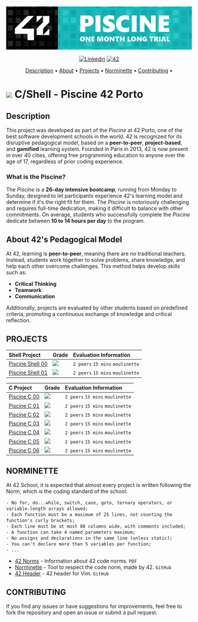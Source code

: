 <p align="center">
   <img src="https://github.com/jotavare/jotavare/blob/main/42/banners/piscine_and_common_core/github_piscine_and_common_core_banner_piscine.png">
</p>

<p align="center">
	<a href='www.linkedin.com/in/deyvid-queiroz-8123901a1' target="_blank"><img alt='Linkedin' src='https://img.shields.io/badge/LinkedIn-100000?style=flat-square&logo=Linkedin&logoColor=white&labelColor=0A66C2&color=0A66C2'/></a>
	<a href='https://www.42porto.com/' target="_blank"><img alt='42' src='https://img.shields.io/badge/Porto-100000?style=flat-square&logo=42&logoColor=white&labelColor=000000&color=000000'/></a>
</p>

<p align="center">
  <a href="#description">Description</a> •
	<a href="#about">About</a> •
	<a href="#projects">Projects</a> •
	<a href="#norminette">Norminette</a> •
	<a href="#contributing">Contributing</a> •
</p>


# <img src="https://media.tenor.com/5Rc2tZprYfsAAAAi/rubber-duck.gif" width="60">  C/Shell - Piscine 42 Porto 

## Description

This project was developed as part of the *Piscine* at 42 Porto, one of the best software development schools in the world. 42 is recognized for its disruptive pedagogical model, based on a **peer-to-peer**, **project-based**, and **gamified** learning system. Founded in Paris in 2013, 42 is now present in over 40 cities, offering free programming education to anyone over the age of 17, regardless of prior coding experience.

### What is the Piscine?

The *Piscine* is a **26-day intensive bootcamp**, running from Monday to Sunday, designed to let participants experience 42's learning model and determine if it's the right fit for them. The *Piscine* is notoriously challenging and requires full-time dedication, making it difficult to balance with other commitments. On average, students who successfully complete the *Piscine* dedicate between **10 to 14 hours per day** to the program.

## About 42's Pedagogical Model

At 42, learning is **peer-to-peer**, meaning there are no traditional teachers. Instead, students work together to solve problems, share knowledge, and help each other overcome challenges. This method helps develop skills such as:
- **Critical Thinking**
- **Teamwork**
- **Communication**

Additionally, projects are evaluated by other students based on predefined criteria, promoting a continuous exchange of knowledge and critical reflection.

## PROJECTS
<div align="center">
	
| Shell Project | Grade | Evaluation Information |
| :--- | :--- | :--- |
| [Piscine Shell 00](https://github.com/DeyvidQueiroz/Project-developed-during-the-intensive-26-day-Piscine-at-42-Porto/tree/792fa553ad1cd8e547bb99c3450a9a4e6b816e33/Shell00) | <img src="https://img.shields.io/badge/100%20%2F%20100-success"/> | `2 peers` `15 mins` `moulinette` |
| [Piscine Shell 01](https://github.com/DeyvidQueiroz/Project-developed-during-the-intensive-26-day-Piscine-at-42-Porto/tree/792fa553ad1cd8e547bb99c3450a9a4e6b816e33/Shell01) | <img src="https://img.shields.io/badge/55%20%2F%20100-success"/> | `2 peers` `15 mins` `moulinette` |

| C Project | Grade | Evaluation Information |
| :--- | :--- | :--- |
| [Piscine C 00](https://github.com/DeyvidQueiroz/Project-developed-during-the-intensive-26-day-Piscine-at-42-Porto/tree/792fa553ad1cd8e547bb99c3450a9a4e6b816e33/C00) | <img src="https://img.shields.io/badge/60%20%2F%20100-success"/> | `2 peers` `15 mins` `moulinette` |
| [Piscine C 01](https://github.com/DeyvidQueiroz/Project-developed-during-the-intensive-26-day-Piscine-at-42-Porto/tree/792fa553ad1cd8e547bb99c3450a9a4e6b816e33/C01) | <img src="https://img.shields.io/badge/100%20%2F%20100-success"/> | `2 peers` `15 mins` `moulinette` |
| [Piscine C 02](https://github.com/DeyvidQueiroz/Project-developed-during-the-intensive-26-day-Piscine-at-42-Porto/tree/792fa553ad1cd8e547bb99c3450a9a4e6b816e33/C02) | <img src="https://img.shields.io/badge/65%20%2F%20100-success"/> | `2 peers` `15 mins` `moulinette` |
| [Piscine C 03](https://github.com/DeyvidQueiroz/Project-developed-during-the-intensive-26-day-Piscine-at-42-Porto/tree/792fa553ad1cd8e547bb99c3450a9a4e6b816e33/C03) | <img src="https://img.shields.io/badge/75%20%2F%20100-success"/> | `2 peers` `15 mins` `moulinette` |
| [Piscine C 04](https://github.com/DeyvidQueiroz/Project-developed-during-the-intensive-26-day-Piscine-at-42-Porto/tree/792fa553ad1cd8e547bb99c3450a9a4e6b816e33/C04) | <img src="https://img.shields.io/badge/70%20%2F%20100-success"/> | `2 peers` `15 mins` `moulinette` |
| [Piscine C 05](https://github.com/DeyvidQueiroz/Project-developed-during-the-intensive-26-day-Piscine-at-42-Porto/tree/792fa553ad1cd8e547bb99c3450a9a4e6b816e33/C05) | <img src="https://img.shields.io/badge/80%20%2F%20100-success"/> | `2 peers` `15 mins` `moulinette` |
| [Piscine C 06](https://github.com/DeyvidQueiroz/Project-developed-during-the-intensive-26-day-Piscine-at-42-Porto/tree/792fa553ad1cd8e547bb99c3450a9a4e6b816e33/C06) | <img src="https://img.shields.io/badge/70%20%2F%20100-success"/> | `2 peers` `15 mins` `moulinette` |

</div>

## NORMINETTE
At 42 School, it is expected that almost every project is written following the Norm, which is the coding standard of the school.

```
- No for, do...while, switch, case, goto, ternary operators, or variable-length arrays allowed;
- Each function must be a maximum of 25 lines, not counting the function's curly brackets;
- Each line must be at most 80 columns wide, with comments included;
- A function can take 4 named parameters maximum;
- No assigns and declarations in the same line (unless static);
- You can't declare more than 5 variables per function;
- ...
```

* [42 Norms](https://github.com/42School/norminette/blob/master/pdf/en.norm.pdf) - Information about 42 code norms. `PDF`
* [Norminette](https://github.com/42School/norminette) - Tool to respect the code norm, made by 42. `GitHub`
* [42 Header](https://github.com/42Paris/42header) - 42 header for Vim. `GitHub`

## CONTRIBUTING

If you find any issues or have suggestions for improvements, feel free to fork the repository and open an issue or submit a pull request.

